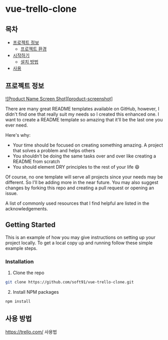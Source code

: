 # vue-trello-clone

<!-- TABLE OF CONTENTS -->
## 목차

* [프로젝트 정보](#about-the-project)
  * [프로젝트 환경](#built-with)
* [시작하기](#getting-started)
  * [설치 방법](#installation)
* [사용 ](#usage)


<!-- ABOUT THE PROJECT -->
## 프로젝트 정보

[![Product Name Screen Shot][product-screenshot]](https://example.com)

There are many great README templates available on GitHub, however, I didn't find one that really suit my needs so I created this enhanced one. I want to create a README template so amazing that it'll be the last one you ever need.

Here's why:
* Your time should be focused on creating something amazing. A project that solves a problem and helps others
* You shouldn't be doing the same tasks over and over like creating a README from scratch
* You should element DRY principles to the rest of your life :smile:

Of course, no one template will serve all projects since your needs may be different. So I'll be adding more in the near future. You may also suggest changes by forking this repo and creating a pull request or opening an issue.

A list of commonly used resources that I find helpful are listed in the acknowledgements.


<!-- GETTING STARTED -->
## Getting Started

This is an example of how you may give instructions on setting up your project locally.
To get a local copy up and running follow these simple example steps.

### Installation

1. Clone the repo
```sh
git clone https://github.com/soft91/vue-trello-clone.git
```
2. Install NPM packages
```sh
npm install
```

## 사용 방법
<https://trello.com/> 사용법 

